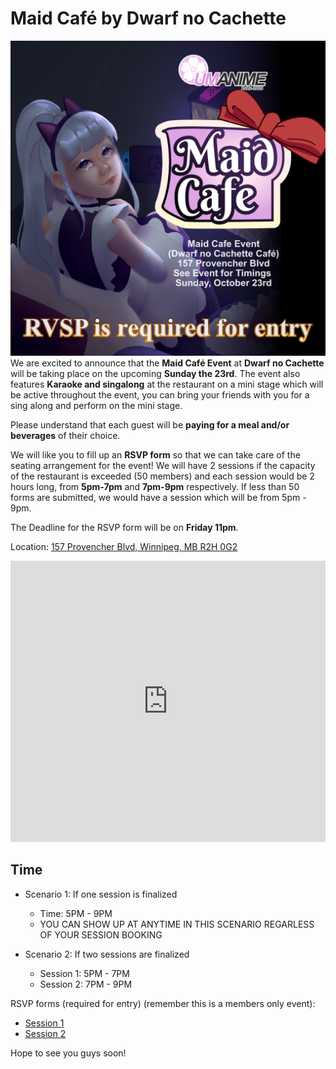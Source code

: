 # Maid Café by Dwarf no Cachette
![Maid Café](./assets/octoberdualevent2-instagram.png)
We are excited to announce that the **Maid Café Event** at **Dwarf no Cachette** will be taking place on the upcoming **Sunday the 23rd**. The event also features **Karaoke and singalong** at the restaurant on a mini stage which will be active throughout the event, you can bring your friends with you for a sing along and perform on the mini stage.

Please understand that each guest will be **paying for a meal and/or beverages** of their choice.

We will like you to fill up an **RSVP form** so that we can take care of the seating arrangement for the event! We will have 2 sessions if the capacity of the restaurant is exceeded (50 members) and each session would be 2 hours long, from **5pm-7pm** and **7pm-9pm** respectively. If less than 50 forms are submitted, we would have a session which will be from 5pm - 9pm.

The Deadline for the RSVP form will be on **Friday 11pm**.

 Location: [157 Provencher Blvd, Winnipeg, MB R2H 0G2]()


<iframe src="https://www.google.com/maps/embed?pb=!1m18!1m12!1m3!1d2570.361408903839!2d-97.12565808408831!3d49.89201783532465!2m3!1f0!2f0!3f0!3m2!1i1024!2i768!4f13.1!3m3!1m2!1s0x52ea71480dfa5767%3A0x8a20e3408627f8e2!2sDwarf%20no%20Cachette%20Caf%C3%A9%20%26%20Gift!5e0!3m2!1sen!2sca!4v1666078515525!5m2!1sen!2sca" width=100% height="450" style="border:0;" allowfullscreen="" loading="lazy" referrerpolicy="no-referrer-when-downgrade"></iframe>


## Time
- Scenario 1: If one session is finalized  
    - Time: 5PM - 9PM  
    - YOU CAN SHOW UP AT ANYTIME IN THIS SCENARIO REGARLESS OF YOUR SESSION BOOKING

- Scenario 2: If two sessions are finalized  
    - Session 1: 5PM - 7PM  
    - Session 2: 7PM - 9PM  

RSVP forms (required for entry) (remember this is a members only event):
- [Session 1](https://forms.gle/7X4Gzwdopd27WrS1A) 
- [Session 2](https://forms.gle/qQ3DEDQocMyQqdok9)  

Hope to see you guys soon!